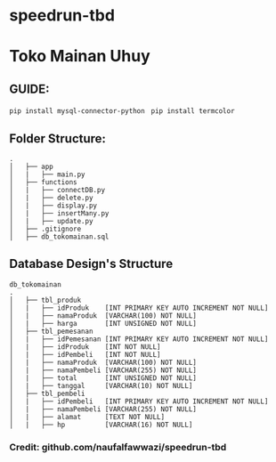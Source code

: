 # speedrun-tbd

# Toko Mainan Uhuy

## GUIDE:

`pip install mysql-connector-python`
` pip install termcolor`

## Folder Structure:

    .
    │   ├── app
    │   |   ├── main.py
    │   ├── functions
    │   |   ├── connectDB.py
    │   |   ├── delete.py
    │   |   ├── display.py
    │   |   ├── insertMany.py
    │   |   ├── update.py
    │   ├── .gitignore
    │   ├── db_tokomainan.sql

## Database Design's Structure

    db_tokomainan
    .
    │   ├── tbl_produk
    │   |   ├── idProduk    [INT PRIMARY KEY AUTO INCREMENT NOT NULL]
    │   |   ├── namaProduk  [VARCHAR(100) NOT NULL]
    │   |   ├── harga       [INT UNSIGNED NOT NULL]
    │   ├── tbl_pemesanan
    │   |   ├── idPemesanan [INT PRIMARY KEY AUTO INCREMENT NOT NULL]
    │   |   ├── idProduk    [INT NOT NULL]
    │   |   ├── idPembeli   [INT NOT NULL]
    │   |   ├── namaProduk  [VARCHAR(100) NOT NULL]
    │   |   ├── namaPembeli [VARCHAR(255) NOT NULL]
    │   |   ├── total       [INT UNSIGNED NOT NULL]
    │   |   ├── tanggal     [VARCHAR(10) NOT NULL]
    │   ├── tbl_pembeli
    │   |   ├── idPembeli   [INT PRIMARY KEY AUTO INCREMENT NOT NULL]
    │   |   ├── namaPembeli [VARCHAR(255) NOT NULL]
    │   |   ├── alamat      [TEXT NOT NULL]
    │   |   ├── hp          [VARCHAR(16) NOT NULL]

### Credit: github.com/naufalfawwazi/speedrun-tbd